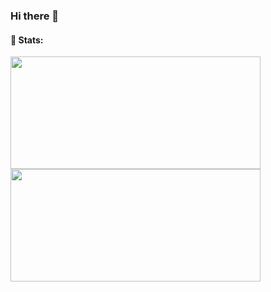 ### Hi there 👋

<!--
**treckstar/treckstar** is a ✨ _special_ ✨ repository because its `README.md` (this file) appears on your GitHub profile.

Here are some ideas to get you started:

- 🔭 I’m currently working on ...
- 🌱 I’m currently learning ...
- 👯 I’m looking to collaborate on ...
- 🤔 I’m looking for help with ...
- 💬 Ask me about ...
- 📫 How to reach me: ...
- 😄 Pronouns: ...
- ⚡ Fun fact: ...
-->


#### 🌱 Stats:

<div>
<img height="180em" width="400em" src="https://github-readme-stats.vercel.app/api/top-langs/?username=treckstar&show_icons=true&hide_border=false&theme=dark&layout=compact&langs_count=4" />
<img height="180em" width="400em" src="https://github-readme-stats.vercel.app/api?username=treckstar&hide=prs,contribs&include_all_commits=true&show_icons=true&hide_border=false&theme=dark" />
</div>
